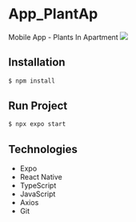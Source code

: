 # App_PlantAp
Mobile App - Plants In Apartment
![](https://github.com/Kayannsoarez/App_PlantAp/blob/main/assets/images/Banner_App.png)

## Installation

```bash
$ npm install
```

## Run Project

```bash
$ npx expo start
```

## Technologies
* Expo
* React Native
* TypeScript
* JavaScript
* Axios
* Git

